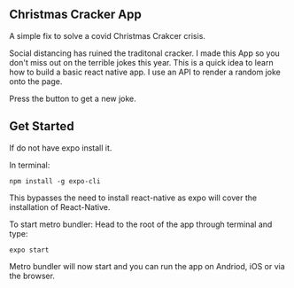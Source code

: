 ## Christmas Cracker App

A simple fix to solve a covid Christmas Crakcer crisis. 

Social distancing has ruined the traditonal cracker. I made this App so you don't miss out on the terrible jokes this year.
This is a quick idea to learn how to build a basic react native app. I use an API to render a random joke onto the page.

Press the button to get a new joke.


## Get Started

If do not have expo install it. 

In terminal:
```
npm install -g expo-cli
```

This bypasses the need to install react-native as expo will cover the installation of React-Native.

To start metro bundler: Head to the root of the app through terminal and type:
```
expo start

```

Metro bundler will now start and you can run the app on Andriod, iOS or via the browser.

